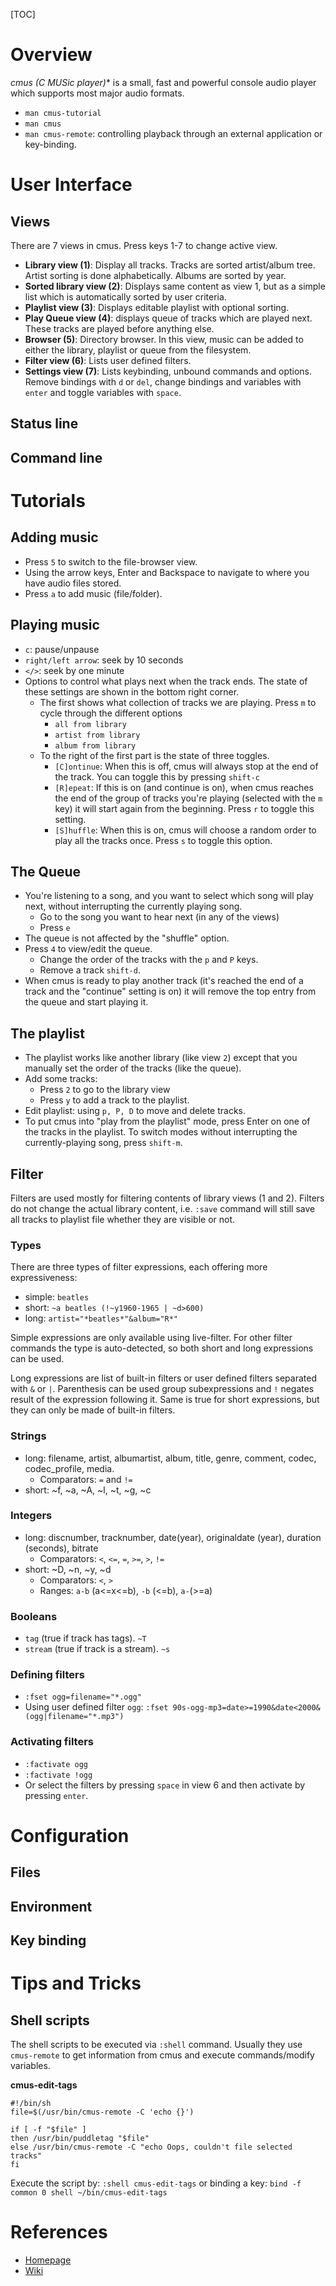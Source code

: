 [TOC]

# Overview
**cmus (C* MUSic player)** is a small, fast and powerful console audio player which supports most major audio formats.

- `man cmus-tutorial`
- `man cmus`
- `man cmus-remote`: controlling playback through an external application or key-binding.

# User Interface
## Views
There are 7 views in cmus. Press keys 1-7 to change active view.
- **Library view (1)**: Display all tracks. Tracks are sorted artist/album tree. Artist sorting is done alphabetically. Albums are sorted by year.
- **Sorted library view (2)**: Displays same content as view 1, but as a simple list which is automatically sorted by user criteria.
- **Playlist view (3)**: Displays editable playlist with optional sorting.
- **Play Queue view (4)**: displays queue of tracks which are played next. These tracks are played before anything else.
- **Browser (5)**: Directory browser. In this view, music can be added to either the library, playlist or queue from the filesystem.
- **Filter view (6)**: Lists user defined filters.
- **Settings view (7)**: Lists keybinding, unbound commands and options. Remove bindings with `d` or `del`, change bindings and variables with `enter` and toggle variables with `space`.

## Status line

## Command line


# Tutorials
## Adding music
- Press `5` to switch to the file-browser view.
- Using the arrow keys, Enter and Backspace to navigate to where you have audio files stored.
- Press `a` to add music (file/folder).

## Playing music
- `c`: pause/unpause
- `right/left arrow`: seek by 10 seconds
- `</>`: seek by one minute
- Options to control what plays next when the track ends. The state of these settings are shown in the bottom right corner.
	+ The first shows what collection of tracks we are playing. Press `m` to cycle through the different options
		* `all from library`
		* `artist from library`
		* `album from library`
	+ To the right of the first part is the state of three toggles.
		* `[C]ontinue`: When this is off, cmus will always stop at the end of the track. You can toggle this by pressing `shift-c`
		* `[R]epeat`: If this is on (and continue is on), when cmus reaches the end of the group of tracks you're playing (selected with the `m` key) it will start again from the beginning. Press `r` to toggle this setting.
		* `[S]huffle`: When this is on, cmus will choose a random order to play all the tracks once. Press `s` to toggle this option.

## The Queue
- You're listening to a song, and you want to select which song will play next, without interrupting the currently playing song.
	+ Go to the song you want to hear next (in any of the views)
	+ Press `e`
- The queue is not affected by the "shuffle" option.
- Press `4` to view/edit the queue.
	+ Change the order of the tracks with the `p` and `P` keys.
	+ Remove a track `shift-d`.
- When cmus is ready to play another track (it's reached the end of a track and the "continue" setting is on) it will remove the top entry from the queue and start playing it.

## The playlist
- The playlist works like another library (like view `2`) except that you manually set the order of the tracks (like the queue).
- Add some tracks:
	+ Press `2` to go to the library view
	+ Press `y` to add a track to the playlist.
- Edit playlist: using `p, P, D` to move and delete tracks.
- To put cmus into "play from the playlist" mode, press Enter on one of the tracks in the playlist. To switch modes without interrupting the currently-playing song, press `shift-m`.


## Filter
Filters are used mostly for filtering contents of library views (1 and 2). Filters do not change the actual library content, i.e. `:save` command will still save all tracks to playlist file whether they are visible or not.

### Types
There are three types of filter expressions, each offering more expressiveness:
- simple: `beatles`
- short: `~a beatles (!~y1960-1965 | ~d>600)`
- long: `artist="*beatles*"&album="R*"`

Simple expressions are only available using live-filter. For other filter commands the type is auto-detected, so both short and long expressions can be used.

Long expressions are list of built-in filters or user defined filters separated with `&` or `|`. Parenthesis can be used group subexpressions and `!` negates result of the expression following it. Same is true for short expressions, but they can only be made of built-in filters.

### Strings
- long: filename, artist, albumartist, album, title, genre, comment, codec, codec_profile, media.
	+ Comparators: `=` and `!=`
- short: ~f, ~a, ~A, ~l, ~t, ~g, ~c

### Integers
- long: discnumber, tracknumber, date(year), originaldate (year), duration (seconds), bitrate
	+ Comparators: `<`, `<=`, `=`, `>=`, `>`, `!=`
- short: ~D, ~n, ~y, ~d
	+ Comparators: `<`, `>`
	+ Ranges: `a-b` (a<=x<=b), `-b` (<=b), `a-`(>=a)

### Booleans
- `tag` (true if track has tags). `~T`
- `stream` (true if track is a stream). `~s`

### Defining filters
- `:fset ogg=filename="*.ogg"`
- Using user defined filter `ogg`: `:fset 90s-ogg-mp3=date>=1990&date<2000&(ogg|filename="*.mp3")`

### Activating filters
- `:factivate ogg`
- `:factivate !ogg`
- Or select the filters by pressing `space` in view 6 and then activate by pressing `enter`.

# Configuration
## Files

## Environment

## Key binding

# Tips and Tricks
## Shell scripts
The shell scripts to be executed via `:shell` command. Usually they use `cmus-remote` to get information from cmus and execute commands/modify variables.

**cmus-edit-tags**

```shell
#!/bin/sh
file=$(/usr/bin/cmus-remote -C 'echo {}')

if [ -f "$file" ]
then /usr/bin/puddletag "$file"
else /usr/bin/cmus-remote -C "echo Oops, couldn't file selected tracks"
fi
```

Execute the script by: `:shell cmus-edit-tags` or binding a key: `bind -f common 0 shell ~/bin/cmus-edit-tags`


# References
- [Homepage](https://cmus.github.io)
- [Wiki](https://github.com/cmus/cmus/wiki)
